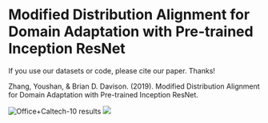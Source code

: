# Modified Distribution Alignment for Domain Adaptation with Pre-trained Inception ResNet

If you use our datasets or code, please cite our paper. Thanks!

Zhang, Youshan, & Brian D. Davison. (2019). Modified Distribution Alignment for Domain Adaptation  with Pre-trained Inception ResNet.

![Office+Caltech-10 results](https://github.com/heaventian93/MDAIR/tree/master/Results/office_c10.png)
![](https://raw.githubusercontent.com/jindongwang/transferlearning/master/png/result_office_caltech_decaf.jpg)
